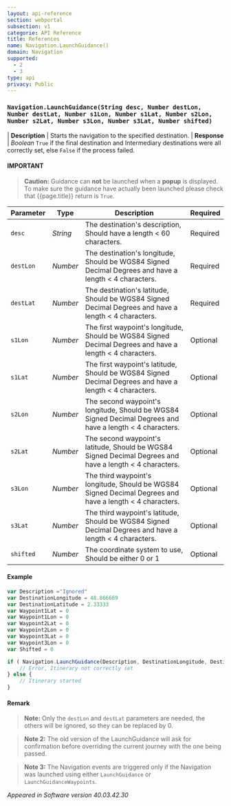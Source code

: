 ```yaml
---
layout: api-reference
section: webportal
subsection: v1
categorie: API Reference
title: References
name: Navigation.LaunchGuidance()
domain: Navigation
supported:
  - 2
  - 3
type: api
privacy: Public
---
```


### `Navigation.LaunchGuidance(String desc, Number destLon, Number destLat, Number s1Lon, Number s1Lat, Number s2Lon, Number s2Lat, Number s3Lon, Number s3Lat, Number shifted)`

| **Description** | Starts the navigation to the specified destination.
| **Response** | *Boolean*  `True` if the final destination and Intermediary destinations were all correctly set, else `False` if the process failed.


#### IMPORTANT

> **Caution:** Guidance can **not** be launched when a **popup** is displayed. To make sure the guidance have actually been launched please check that {{page.title}} return is `True`.

Parameter | Type | Description | Required
----|----|----|----
`desc` | *String* | The destination's description, Should have a length < 60 characters. | Required
`destLon` | *Number* | The destination's longitude, Should be WGS84 Signed Decimal Degrees and have a length < 4 characters. | Required
`destLat`| *Number* | The destination's latitude, Should be WGS84 Signed Decimal Degrees and have a length < 4 characters. | Required
`s1Lon` | *Number* | The first waypoint's longitude, Should be WGS84 Signed Decimal Degrees and have a length < 4 characters. | Optional
`s1Lat` | *Number* | The first waypoint's latitude, Should be WGS84 Signed Decimal Degrees and have a length < 4 characters. | Optional
`s2Lon` | *Number* | The second waypoint's longitude, Should be WGS84 Signed Decimal Degrees and have a length < 4 characters. | Optional
`s2Lat` | *Number* | The second waypoint's latitude, Should be WGS84 Signed Decimal Degrees and have a length < 4 characters. | Optional
`s3Lon` | *Number* | The third waypoint's longitude, Should be WGS84 Signed Decimal Degrees and have a length < 4 characters. | Optional
`s3Lat` | *Number* | The third waypoint's latitude, Should be WGS84 Signed Decimal Degrees and have a length < 4 characters. | Optional
`shifted` | *Number* | The coordinate system to use, Should be either 0 or 1 | Optional

#### Example

```javascript
var Description ="Ignored"
var DestinationLongitude = 48.866669
var DestinationLatitude = 2.33333
var Waypoint1Lat = 0
var Waypoint1Lon = 0
var Waypoint2Lat = 0
var Waypoint2Lon = 0
var Waypoint3Lat = 0
var Waypoint3Lon = 0
var Shifted = 0

if ( Navigation.LaunchGuidance(Description, DestinationLongitude, DestinationLatitude, Waypoint1Lat, Waypoint1Lon, Waypoint2Lat, Waypoint2Lon, Waypoint3Lat, Waypoint3Lon, Shifted) === false ) {
	// Error, Itinerary not correctly set
} else {
	// Itinerary started
}
```

#### Remark

>**Note:** Only the `destLon` and `destLat` parameters are needed, the others will be ignored, so they can be replaced by 0.

>**Note 2:** The old version of the LaunchGuidance will ask for confirmation before overriding the current journey with the one being passed.

>**Note 3:** The Navigation events are triggered only if the Navigation was launched using either `LaunchGuidance` or `LaunchGuidanceWaypoints`.

*Appeared in Software version 40.03.42.30*